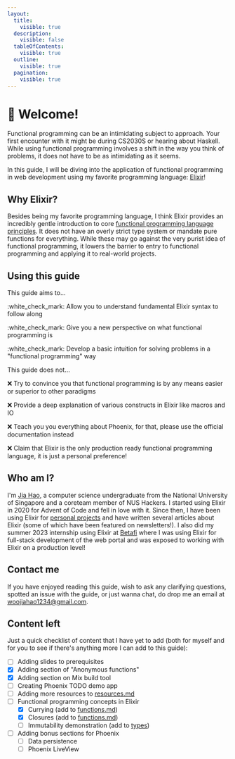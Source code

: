 ```yaml
---
layout:
  title:
    visible: true
  description:
    visible: false
  tableOfContents:
    visible: true
  outline:
    visible: true
  pagination:
    visible: true
---
```


# 🐥 Welcome!

Functional programming can be an intimidating subject to approach. Your first encounter with it might be during CS2030S or hearing about Haskell. While using functional programming involves a shift in the way you think of problems, it does not have to be as intimidating as it seems.

In this guide, I will be diving into the application of functional programming in web development using my favorite programming language: [Elixir](https://elixir-lang.org/)!

## Why Elixir?

Besides being my favorite programming language, I think Elixir provides an incredibly gentle introduction to core [functional programming language principles](why-functional-programming.md#what-makes-functional-programming-amazing). It does not have an overly strict type system or mandate pure functions for everything. While these may go against the very purist idea of functional programming, it lowers the barrier to entry to functional programming and applying it to real-world projects.

## Using this guide

This guide aims to...

:white\_check\_mark: Allow you to understand fundamental Elixir syntax to follow along

:white\_check\_mark: Give you a new perspective on what functional programming is

:white\_check\_mark: Develop a basic intuition for solving problems in a "functional programming" way

This guide does not...

:x: Try to convince you that functional programming is by any means easier or superior to other paradigms

:x: Provide a deep explanation of various constructs in Elixir like macros and IO

:x: Teach you you everything about Phoenix, for that, please use the official documentation instead

:x: Claim that Elixir is the only production ready functional programming language, it is just a personal preference!

## Who am I?

I'm [Jia Hao,](https://woojiahao.com/) a computer science undergraduate from the National University of Singapore and a coreteam member of NUS Hackers. I started using Elixir in 2020 for Advent of Code and fell in love with it. Since then, I have been using Elixir for [personal projects](https://github.com/woojiahao/life) and have written several articles about Elixir (some of which have been featured on newsletters!). I also did my summer 2023 internship using Elixir at [Betafi](https://www.betafi.co/) where I was using Elixir for full-stack development of the web portal and was exposed to working with Elixir on a production level!&#x20;

## Contact me

If you have enjoyed reading this guide, wish to ask any clarifying questions, spotted an issue with the guide, or just wanna chat, do drop me an email at [woojiahao1234@gmail.com](mailto:woojiahao1234@gmail.com).

## Content left

Just a quick checklist of content that I have yet to add (both for myself and for you to see if there's anything more I can add to this guide):

* [ ] Adding slides to prerequisites
* [x] Adding section of "Anonymous functions"
* [x] Adding section on Mix build tool
* [ ] Creating Phoenix TODO demo app
* [ ] Adding more resources to [resources.md](resources.md "mention")
* [ ] Functional programming concepts in Elixir
  * [x] Currying (add to [functions.md](elixir-fundamentals/functions.md "mention"))
  * [x] Closures (add to [functions.md](elixir-fundamentals/functions.md "mention"))
  * [ ] Immutability demonstration (add to [types](elixir-fundamentals/types/ "mention"))
* [ ] Adding bonus sections for Phoenix
  * [ ] Data persistence
  * [ ] Phoenix LiveView
